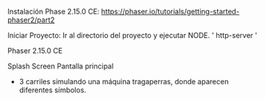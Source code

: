 Instalación Phase 2.15.0 CE:
https://phaser.io/tutorials/getting-started-phaser2/part2

Iniciar Proyecto:
Ir al directorio del proyecto y ejecutar NODE. ' http-server '

Phaser 2.15.0 CE

Splash Screen
Pantalla principal
- 3 carriles simulando una máquina tragaperras, donde aparecen diferentes símbolos.


